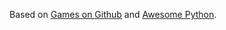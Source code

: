 Based on [Games on Github](https://github.com/leereilly/games#readme) and [Awesome Python](https://github.com/vinta/awesome-python).
